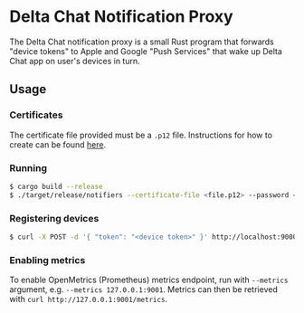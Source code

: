# Delta Chat Notification Proxy 

The Delta Chat notification proxy is a small Rust program 
that forwards "device tokens" to Apple and Google "Push Services"
that wake up Delta Chat app on user's devices in turn. 

## Usage 

### Certificates

The certificate file provided must be a `.p12` file. Instructions for how to create can be found [here](https://stackoverflow.com/a/28962937/1358405).

### Running

```sh
$ cargo build --release
$ ./target/release/notifiers --certificate-file <file.p12> --password <password>
```

### Registering devices

```sh
$ curl -X POST -d '{ "token": "<device token>" }' http://localhost:9000/register
```

### Enabling metrics

To enable OpenMetrics (Prometheus) metrics endpoint,
run with `--metrics` argument,
e.g. `--metrics 127.0.0.1:9001`.
Metrics can then be retrieved with
`curl http://127.0.0.1:9001/metrics`.
